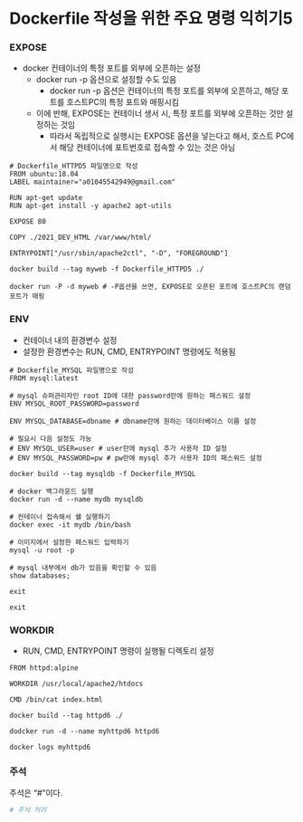 # Dockerfile 작성을 위한 주요 명령 익히기5

### EXPOSE

- docker 컨테이너의 특정 포트를 외부에 오픈하는 설정
    - docker run -p 옵션으로 설정할 수도 있음
        - docker run -p 옵션은 컨테이너의 특정 포트를 외부에 오픈하고, 해당 포트를 호스트PC의 특정 포트와 매핑시킴
    - 이에 반해, EXPOSE는 컨테이너 생서 시, 특정 포트를 외부에 오픈하는 것만 설정하는 것임
        - 따라서 독립적으로 실행시는 EXPOSE 옵션을 넣는다고 해서, 호스트 PC에서 해당 컨테이너에 포트번호로 접속할 수 있는 것은 아님

```docker
# Dockerfile_HTTPD5 파일명으로 작성
FROM ubuntu:18.04
LABEL maintainer="a01045542949@gmail.com"

RUN apt-get update
RUN apt-get install -y apache2 apt-utils

EXPOSE 80

COPY ./2021_DEV_HTML /var/www/html/

ENTRYPOINT["/usr/sbin/apache2ctl", "-D", "FOREGROUND"]
```

```docker
docker build --tag myweb -f Dockerfile_HTTPD5 ./

docker run -P -d myweb # -P옵션을 쓰면, EXPOSE로 오픈된 포트에 호스트PC의 랜덤 포트가 매핑

```

### ENV

- 컨테이너 내의 환경변수 설정
- 설정한 환경변수는 RUN, CMD, ENTRYPOINT 명령에도 적용됨

```docker
# Dockerfile_MYSQL 파일명으로 작성
FROM mysql:latest

# mysql 슈퍼관리자인 root ID에 대한 password란에 원하는 패스워드 설정
ENV MYSQL_ROOT_PASSWORD=password

ENV MYSQL_DATABASE=dbname # dbname란에 원하는 데이터베이스 이름 설정

# 필요시 다음 설정도 가능
# ENV MYSQL_USER=user # user란에 mysql 추가 사용자 ID 설정
# ENV MYSQL_PASSWORD=pw # pw란에 mysql 추가 사용자 ID의 패스워드 설정
```

```docker
docker build --tag mysqldb -f Dockerfile_MYSQL

# docker 백그라운드 실행
docker run -d --name mydb mysqldb

# 컨테이너 접속해서 쉘 실행하기
docker exec -it mydb /bin/bash

# 이미지에서 설정한 패스워드 입력하기
mysql -u root -p

# mysql 내부에서 db가 있음을 확인할 수 있음
show databases;

exit

exit
```

### WORKDIR

- RUN, CMD, ENTRYPOINT 명령이 실행될 디렉토리 설정

```docker
FROM httpd:alpine

WORKDIR /usr/local/apache2/htdocs

CMD /bin/cat index.html
```

```docker
docker build --tag httpd6 ./

dodcker run -d --name myhttpd6 httpd6

docker logs myhttpd6
```

### 주석

주석은 “#”이다.

```python
# 주석 처리
```